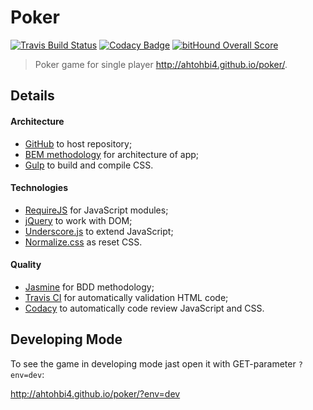 Poker
==============

[![Travis Build Status][travis-img]][travis] [![Codacy Badge][codacy-img]][codacy] [![bitHound Overall Score][bitHound-img]][bitHound]

[travis-img]: https://travis-ci.org/ahtohbi4/poker.svg?branch=master
[travis]: https://travis-ci.org/ahtohbi4/poker
[codacy-img]: https://api.codacy.com/project/badge/grade/49f010d195d2435a8b0037d78bb8ef46
[codacy]: https://www.codacy.com/app/alexandr-post/poker
[bitHound-img]: https://www.bithound.io/github/ahtohbi4/poker/badges/score.svg
[bitHound]: https://www.codacy.com/app/alexandr-post/poker

> Poker game for single player http://ahtohbi4.github.io/poker/.

Details
--

#### Architecture
 * [GitHub](https://github.com/) to host repository;
 * [BEM methodology](https://en.bem.info/method/) for architecture of app;
 * [Gulp](http://gulpjs.com/) to build and compile CSS.

#### Technologies
 * [RequireJS](http://requirejs.org/) for JavaScript modules;
 * [jQuery](http://jquery.com/) to work with DOM;
 * [Underscore.js](http://underscorejs.org/) to extend JavaScript;
 * [Normalize.css](https://necolas.github.io/normalize.css/) as reset CSS.

#### Quality
 * [Jasmine](http://jasmine.github.io/) for BDD methodology;
 * [Travis CI](https://travis-ci.org/) for automatically validation HTML code;
 * [Codacy](https://www.codacy.com) to automatically code review JavaScript and CSS.

Developing Mode
--

To see the game in developing mode jast open it with GET-parameter `?env=dev`:

http://ahtohbi4.github.io/poker/?env=dev
